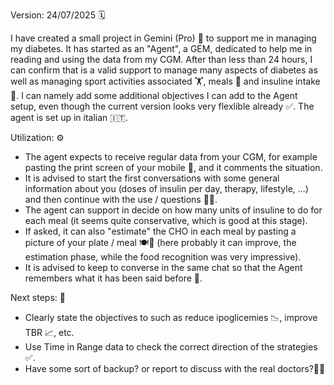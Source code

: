 Version: 24/07/2025 🗓️

I have created a small project in Gemini (Pro) 🤖 to support me in managing my diabetes. It has started as an "Agent", a GEM, dedicated to help me in reading and using the data from my CGM.
After than less than 24 hours, I can confirm that is a valid support to manage many aspects of diabetes as well as managing sport activities associated 🏋️, meals 🍝 and insuline intake 💉.
I can namely add some additional objectives I can add to the Agent setup, even though the current version looks very flexlible already ✅.
The agent is set up in italian 🇮🇹.

Utilization: ⚙️
- The agent expects to receive regular data from your CGM, for example pasting the print screen of your mobile 📱, and it comments the situation.
- It is advised to start the first conversations with some general information about you (doses of insulin per day, therapy, lifestyle, ...) and then continue with the use / questions 🧑‍⚕️.
- The agent can support in decide on how many units of insuline to do for each meal (it seems quite conservative, which is good at this stage).
- If asked, it can also "estimate" the CHO in each meal by pasting a picture of your plate / meal 🍽️📸 (here probably it can improve, the estimation phase, while the food recognition was very impressive).
- It is advised to keep to converse in the same chat so that the Agent remembers what it has been said before 🧠.

Next steps: 🚀
- Clearly state the objectives to such as reduce ipoglicemies 📉, improve TBR 📈, etc.
- Use Time in Range data to check the correct direction of the strategies ✅.
- Have some sort of backup? or report to discuss with the real doctors?👨‍⚕️
